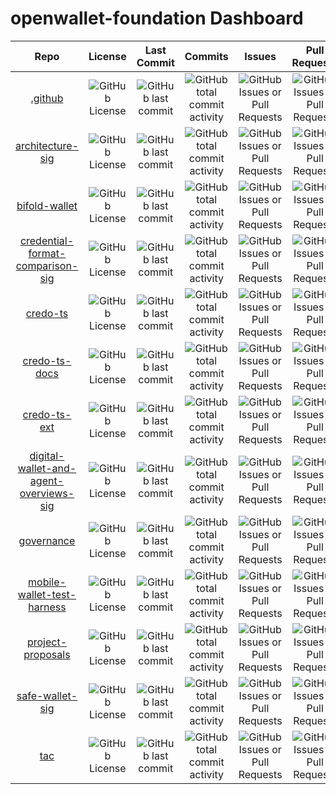 # openwallet-foundation Dashboard

| Repo | License | Last Commit | Commits | Issues | Pull Requests | OpenSSF Scorecard | Stars | Forks | Watchers |
| :--: | :-----: | :---------: | :-----: | :----: | :-----------: | :---------------: | :---: | :---: | :------: |
| [.github](https://github.com/openwallet-foundation/.github) | ![GitHub License](https://img.shields.io/github/license/openwallet-foundation/.github?label=%20) | ![GitHub last commit](https://img.shields.io/github/last-commit/openwallet-foundation/.github?display_timestamp=committer&label=%20) | ![GitHub total commit activity](https://img.shields.io/github/commit-activity/t/openwallet-foundation/.github?label=%20) | ![GitHub Issues or Pull Requests](https://img.shields.io/github/issues/openwallet-foundation/.github?label=%20) | ![GitHub Issues or Pull Requests](https://img.shields.io/github/issues-pr/openwallet-foundation/.github?label=%20) | ![OSSF-Scorecard Score](https://img.shields.io/ossf-scorecard/github.com/openwallet-foundation/.github?label=%20) | ![GitHub Repo stars](https://img.shields.io/github/stars/openwallet-foundation/.github?label=%20) | ![GitHub forks](https://img.shields.io/github/forks/openwallet-foundation/.github?label=%20) | ![GitHub watchers](https://img.shields.io/github/watchers/openwallet-foundation/.github?label=%20) |
| [architecture-sig](https://github.com/openwallet-foundation/architecture-sig) | ![GitHub License](https://img.shields.io/github/license/openwallet-foundation/architecture-sig?label=%20) | ![GitHub last commit](https://img.shields.io/github/last-commit/openwallet-foundation/architecture-sig?display_timestamp=committer&label=%20) | ![GitHub total commit activity](https://img.shields.io/github/commit-activity/t/openwallet-foundation/architecture-sig?label=%20) | ![GitHub Issues or Pull Requests](https://img.shields.io/github/issues/openwallet-foundation/architecture-sig?label=%20) | ![GitHub Issues or Pull Requests](https://img.shields.io/github/issues-pr/openwallet-foundation/architecture-sig?label=%20) | ![OSSF-Scorecard Score](https://img.shields.io/ossf-scorecard/github.com/openwallet-foundation/architecture-sig?label=%20) | ![GitHub Repo stars](https://img.shields.io/github/stars/openwallet-foundation/architecture-sig?label=%20) | ![GitHub forks](https://img.shields.io/github/forks/openwallet-foundation/architecture-sig?label=%20) | ![GitHub watchers](https://img.shields.io/github/watchers/openwallet-foundation/architecture-sig?label=%20) |
| [bifold-wallet](https://github.com/openwallet-foundation/bifold-wallet) | ![GitHub License](https://img.shields.io/github/license/openwallet-foundation/bifold-wallet?label=%20) | ![GitHub last commit](https://img.shields.io/github/last-commit/openwallet-foundation/bifold-wallet?display_timestamp=committer&label=%20) | ![GitHub total commit activity](https://img.shields.io/github/commit-activity/t/openwallet-foundation/bifold-wallet?label=%20) | ![GitHub Issues or Pull Requests](https://img.shields.io/github/issues/openwallet-foundation/bifold-wallet?label=%20) | ![GitHub Issues or Pull Requests](https://img.shields.io/github/issues-pr/openwallet-foundation/bifold-wallet?label=%20) | ![OSSF-Scorecard Score](https://img.shields.io/ossf-scorecard/github.com/openwallet-foundation/bifold-wallet?label=%20) | ![GitHub Repo stars](https://img.shields.io/github/stars/openwallet-foundation/bifold-wallet?label=%20) | ![GitHub forks](https://img.shields.io/github/forks/openwallet-foundation/bifold-wallet?label=%20) | ![GitHub watchers](https://img.shields.io/github/watchers/openwallet-foundation/bifold-wallet?label=%20) |
| [credential-format-comparison-sig](https://github.com/openwallet-foundation/credential-format-comparison-sig) | ![GitHub License](https://img.shields.io/github/license/openwallet-foundation/credential-format-comparison-sig?label=%20) | ![GitHub last commit](https://img.shields.io/github/last-commit/openwallet-foundation/credential-format-comparison-sig?display_timestamp=committer&label=%20) | ![GitHub total commit activity](https://img.shields.io/github/commit-activity/t/openwallet-foundation/credential-format-comparison-sig?label=%20) | ![GitHub Issues or Pull Requests](https://img.shields.io/github/issues/openwallet-foundation/credential-format-comparison-sig?label=%20) | ![GitHub Issues or Pull Requests](https://img.shields.io/github/issues-pr/openwallet-foundation/credential-format-comparison-sig?label=%20) | ![OSSF-Scorecard Score](https://img.shields.io/ossf-scorecard/github.com/openwallet-foundation/credential-format-comparison-sig?label=%20) | ![GitHub Repo stars](https://img.shields.io/github/stars/openwallet-foundation/credential-format-comparison-sig?label=%20) | ![GitHub forks](https://img.shields.io/github/forks/openwallet-foundation/credential-format-comparison-sig?label=%20) | ![GitHub watchers](https://img.shields.io/github/watchers/openwallet-foundation/credential-format-comparison-sig?label=%20) |
| [credo-ts](https://github.com/openwallet-foundation/credo-ts) | ![GitHub License](https://img.shields.io/github/license/openwallet-foundation/credo-ts?label=%20) | ![GitHub last commit](https://img.shields.io/github/last-commit/openwallet-foundation/credo-ts?display_timestamp=committer&label=%20) | ![GitHub total commit activity](https://img.shields.io/github/commit-activity/t/openwallet-foundation/credo-ts?label=%20) | ![GitHub Issues or Pull Requests](https://img.shields.io/github/issues/openwallet-foundation/credo-ts?label=%20) | ![GitHub Issues or Pull Requests](https://img.shields.io/github/issues-pr/openwallet-foundation/credo-ts?label=%20) | ![OSSF-Scorecard Score](https://img.shields.io/ossf-scorecard/github.com/openwallet-foundation/credo-ts?label=%20) | ![GitHub Repo stars](https://img.shields.io/github/stars/openwallet-foundation/credo-ts?label=%20) | ![GitHub forks](https://img.shields.io/github/forks/openwallet-foundation/credo-ts?label=%20) | ![GitHub watchers](https://img.shields.io/github/watchers/openwallet-foundation/credo-ts?label=%20) |
| [credo-ts-docs](https://github.com/openwallet-foundation/credo-ts-docs) | ![GitHub License](https://img.shields.io/github/license/openwallet-foundation/credo-ts-docs?label=%20) | ![GitHub last commit](https://img.shields.io/github/last-commit/openwallet-foundation/credo-ts-docs?display_timestamp=committer&label=%20) | ![GitHub total commit activity](https://img.shields.io/github/commit-activity/t/openwallet-foundation/credo-ts-docs?label=%20) | ![GitHub Issues or Pull Requests](https://img.shields.io/github/issues/openwallet-foundation/credo-ts-docs?label=%20) | ![GitHub Issues or Pull Requests](https://img.shields.io/github/issues-pr/openwallet-foundation/credo-ts-docs?label=%20) | ![OSSF-Scorecard Score](https://img.shields.io/ossf-scorecard/github.com/openwallet-foundation/credo-ts-docs?label=%20) | ![GitHub Repo stars](https://img.shields.io/github/stars/openwallet-foundation/credo-ts-docs?label=%20) | ![GitHub forks](https://img.shields.io/github/forks/openwallet-foundation/credo-ts-docs?label=%20) | ![GitHub watchers](https://img.shields.io/github/watchers/openwallet-foundation/credo-ts-docs?label=%20) |
| [credo-ts-ext](https://github.com/openwallet-foundation/credo-ts-ext) | ![GitHub License](https://img.shields.io/github/license/openwallet-foundation/credo-ts-ext?label=%20) | ![GitHub last commit](https://img.shields.io/github/last-commit/openwallet-foundation/credo-ts-ext?display_timestamp=committer&label=%20) | ![GitHub total commit activity](https://img.shields.io/github/commit-activity/t/openwallet-foundation/credo-ts-ext?label=%20) | ![GitHub Issues or Pull Requests](https://img.shields.io/github/issues/openwallet-foundation/credo-ts-ext?label=%20) | ![GitHub Issues or Pull Requests](https://img.shields.io/github/issues-pr/openwallet-foundation/credo-ts-ext?label=%20) | ![OSSF-Scorecard Score](https://img.shields.io/ossf-scorecard/github.com/openwallet-foundation/credo-ts-ext?label=%20) | ![GitHub Repo stars](https://img.shields.io/github/stars/openwallet-foundation/credo-ts-ext?label=%20) | ![GitHub forks](https://img.shields.io/github/forks/openwallet-foundation/credo-ts-ext?label=%20) | ![GitHub watchers](https://img.shields.io/github/watchers/openwallet-foundation/credo-ts-ext?label=%20) |
| [digital-wallet-and-agent-overviews-sig](https://github.com/openwallet-foundation/digital-wallet-and-agent-overviews-sig) | ![GitHub License](https://img.shields.io/github/license/openwallet-foundation/digital-wallet-and-agent-overviews-sig?label=%20) | ![GitHub last commit](https://img.shields.io/github/last-commit/openwallet-foundation/digital-wallet-and-agent-overviews-sig?display_timestamp=committer&label=%20) | ![GitHub total commit activity](https://img.shields.io/github/commit-activity/t/openwallet-foundation/digital-wallet-and-agent-overviews-sig?label=%20) | ![GitHub Issues or Pull Requests](https://img.shields.io/github/issues/openwallet-foundation/digital-wallet-and-agent-overviews-sig?label=%20) | ![GitHub Issues or Pull Requests](https://img.shields.io/github/issues-pr/openwallet-foundation/digital-wallet-and-agent-overviews-sig?label=%20) | ![OSSF-Scorecard Score](https://img.shields.io/ossf-scorecard/github.com/openwallet-foundation/digital-wallet-and-agent-overviews-sig?label=%20) | ![GitHub Repo stars](https://img.shields.io/github/stars/openwallet-foundation/digital-wallet-and-agent-overviews-sig?label=%20) | ![GitHub forks](https://img.shields.io/github/forks/openwallet-foundation/digital-wallet-and-agent-overviews-sig?label=%20) | ![GitHub watchers](https://img.shields.io/github/watchers/openwallet-foundation/digital-wallet-and-agent-overviews-sig?label=%20) |
| [governance](https://github.com/openwallet-foundation/governance) | ![GitHub License](https://img.shields.io/github/license/openwallet-foundation/governance?label=%20) | ![GitHub last commit](https://img.shields.io/github/last-commit/openwallet-foundation/governance?display_timestamp=committer&label=%20) | ![GitHub total commit activity](https://img.shields.io/github/commit-activity/t/openwallet-foundation/governance?label=%20) | ![GitHub Issues or Pull Requests](https://img.shields.io/github/issues/openwallet-foundation/governance?label=%20) | ![GitHub Issues or Pull Requests](https://img.shields.io/github/issues-pr/openwallet-foundation/governance?label=%20) | ![OSSF-Scorecard Score](https://img.shields.io/ossf-scorecard/github.com/openwallet-foundation/governance?label=%20) | ![GitHub Repo stars](https://img.shields.io/github/stars/openwallet-foundation/governance?label=%20) | ![GitHub forks](https://img.shields.io/github/forks/openwallet-foundation/governance?label=%20) | ![GitHub watchers](https://img.shields.io/github/watchers/openwallet-foundation/governance?label=%20) |
| [mobile-wallet-test-harness](https://github.com/openwallet-foundation/mobile-wallet-test-harness) | ![GitHub License](https://img.shields.io/github/license/openwallet-foundation/mobile-wallet-test-harness?label=%20) | ![GitHub last commit](https://img.shields.io/github/last-commit/openwallet-foundation/mobile-wallet-test-harness?display_timestamp=committer&label=%20) | ![GitHub total commit activity](https://img.shields.io/github/commit-activity/t/openwallet-foundation/mobile-wallet-test-harness?label=%20) | ![GitHub Issues or Pull Requests](https://img.shields.io/github/issues/openwallet-foundation/mobile-wallet-test-harness?label=%20) | ![GitHub Issues or Pull Requests](https://img.shields.io/github/issues-pr/openwallet-foundation/mobile-wallet-test-harness?label=%20) | ![OSSF-Scorecard Score](https://img.shields.io/ossf-scorecard/github.com/openwallet-foundation/mobile-wallet-test-harness?label=%20) | ![GitHub Repo stars](https://img.shields.io/github/stars/openwallet-foundation/mobile-wallet-test-harness?label=%20) | ![GitHub forks](https://img.shields.io/github/forks/openwallet-foundation/mobile-wallet-test-harness?label=%20) | ![GitHub watchers](https://img.shields.io/github/watchers/openwallet-foundation/mobile-wallet-test-harness?label=%20) |
| [project-proposals](https://github.com/openwallet-foundation/project-proposals) | ![GitHub License](https://img.shields.io/github/license/openwallet-foundation/project-proposals?label=%20) | ![GitHub last commit](https://img.shields.io/github/last-commit/openwallet-foundation/project-proposals?display_timestamp=committer&label=%20) | ![GitHub total commit activity](https://img.shields.io/github/commit-activity/t/openwallet-foundation/project-proposals?label=%20) | ![GitHub Issues or Pull Requests](https://img.shields.io/github/issues/openwallet-foundation/project-proposals?label=%20) | ![GitHub Issues or Pull Requests](https://img.shields.io/github/issues-pr/openwallet-foundation/project-proposals?label=%20) | ![OSSF-Scorecard Score](https://img.shields.io/ossf-scorecard/github.com/openwallet-foundation/project-proposals?label=%20) | ![GitHub Repo stars](https://img.shields.io/github/stars/openwallet-foundation/project-proposals?label=%20) | ![GitHub forks](https://img.shields.io/github/forks/openwallet-foundation/project-proposals?label=%20) | ![GitHub watchers](https://img.shields.io/github/watchers/openwallet-foundation/project-proposals?label=%20) |
| [safe-wallet-sig](https://github.com/openwallet-foundation/safe-wallet-sig) | ![GitHub License](https://img.shields.io/github/license/openwallet-foundation/safe-wallet-sig?label=%20) | ![GitHub last commit](https://img.shields.io/github/last-commit/openwallet-foundation/safe-wallet-sig?display_timestamp=committer&label=%20) | ![GitHub total commit activity](https://img.shields.io/github/commit-activity/t/openwallet-foundation/safe-wallet-sig?label=%20) | ![GitHub Issues or Pull Requests](https://img.shields.io/github/issues/openwallet-foundation/safe-wallet-sig?label=%20) | ![GitHub Issues or Pull Requests](https://img.shields.io/github/issues-pr/openwallet-foundation/safe-wallet-sig?label=%20) | ![OSSF-Scorecard Score](https://img.shields.io/ossf-scorecard/github.com/openwallet-foundation/safe-wallet-sig?label=%20) | ![GitHub Repo stars](https://img.shields.io/github/stars/openwallet-foundation/safe-wallet-sig?label=%20) | ![GitHub forks](https://img.shields.io/github/forks/openwallet-foundation/safe-wallet-sig?label=%20) | ![GitHub watchers](https://img.shields.io/github/watchers/openwallet-foundation/safe-wallet-sig?label=%20) |
| [tac](https://github.com/openwallet-foundation/tac) | ![GitHub License](https://img.shields.io/github/license/openwallet-foundation/tac?label=%20) | ![GitHub last commit](https://img.shields.io/github/last-commit/openwallet-foundation/tac?display_timestamp=committer&label=%20) | ![GitHub total commit activity](https://img.shields.io/github/commit-activity/t/openwallet-foundation/tac?label=%20) | ![GitHub Issues or Pull Requests](https://img.shields.io/github/issues/openwallet-foundation/tac?label=%20) | ![GitHub Issues or Pull Requests](https://img.shields.io/github/issues-pr/openwallet-foundation/tac?label=%20) | ![OSSF-Scorecard Score](https://img.shields.io/ossf-scorecard/github.com/openwallet-foundation/tac?label=%20) | ![GitHub Repo stars](https://img.shields.io/github/stars/openwallet-foundation/tac?label=%20) | ![GitHub forks](https://img.shields.io/github/forks/openwallet-foundation/tac?label=%20) | ![GitHub watchers](https://img.shields.io/github/watchers/openwallet-foundation/tac?label=%20) |
